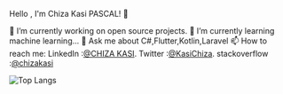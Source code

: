 Hello , I'm Chiza Kasi PASCAL! 👋

🔭 I’m currently working on open source projects.
🌱 I’m currently learning machine learning...
💬 Ask me about C#,Flutter,Kotlin,Laravel
📫 How to reach me: LinkedIn :[@CHIZA KASI](https://www.linkedin.com/in/chiza-kasi-5288031b5/). 
Twitter :[@KasiChiza](https://twitter.com/KasiChiza). 
stackoverflow :[@chizakasi](https://stackexchange.com/users/19216415/chiza-kasi)

![Top Langs](https://github-readme-stats.vercel.app/api/top-langs/?username=chizakasipascal)
